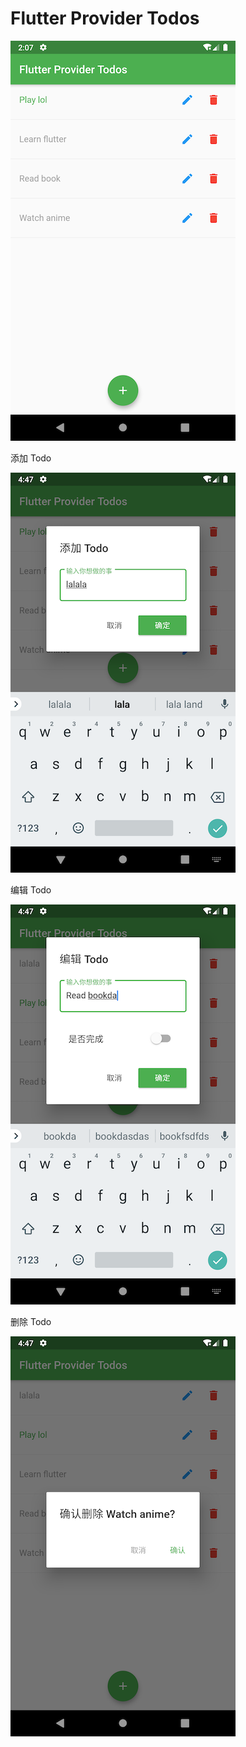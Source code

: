 # Flutter Provider Todos

![screenshot](screenshot.png)

添加 Todo

![add](add-todo.png)

编辑 Todo

![edit](edit-todo.png)

删除 Todo

![remove](remove-todo.png)
